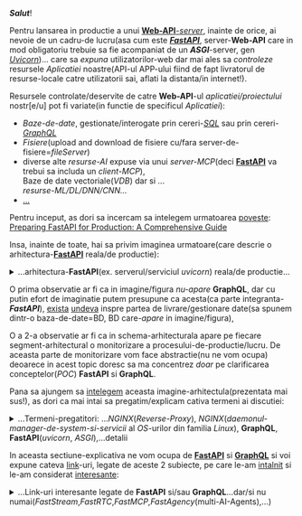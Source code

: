 ***Salut***!

Pentru lansarea in productie a unui [**Web-API**-*server*](https://fastapi.tiangolo.com/deployment/manually/#server-machine-and-server-program), inainte de orice, ai nevoie de un cadru-de lucru(asa cum este [***FastAPI***](https://github.com/stefanache/MFP-ANAF-RO/blob/main/python/FastAPI_GraphQL/benchmarks.jpeg), server-**Web-API** care in mod obligatoriu trebuie sa fie acompaniat de un ***ASGI***-server, gen [*Uvicorn*](https://www.uvicorn.org/))... care sa *expuna* utilizatorilor-web dar mai ales sa *controleze* resursele *Aplicatiei* noastre(API-ul APP-ului fiind de fapt livratorul de resurse-locale catre utilizatorii sai, aflati la distanta/in internet!).

Resursele controlate/deservite de catre **Web-API**-ul *aplicatiei/proiectului* nostr[e/u] pot fi variate(in functie de specificul *Aplicatiei*):

 - *Baze-de-date*, gestionate/interogate prin cereri-[*SQL*](https://jacob-t-graham.com/2024/03/01/learning-fastapi-and-sqlmodel-for-api-development/) sau prin cereri-[*GraphQL*](https://thepythoncode.com/article/build-a-graphql-api-with-fastapi-strawberry-and-postgres-python)
 - *Fisiere*(upload and download de fisiere cu/fara server-de-fisiere=*fileServer*)
 - diverse alte *resurse-AI* expuse via unui *server-MCP*(deci [**FastAPI**](https://fastapi.tiangolo.com/deployment/manually/#use-the-fastapi-run-command) va  trebui sa includa un *client-MCP*),
   <br/>Baze de date vectoriale(*VDB*) dar si ...
   <br/>*resurse-ML/DL/DNN/CNN...*
 - [...](https://docs.bentoml.com/en/latest/build-with-bentoml/asgi.html)
 

Pentru inceput, as dori sa incercam sa intelegem urmatoarea [poveste](https://github.com/natthasath/demo-python-fastapi-uvicorn): [Preparing FastAPI for Production: A Comprehensive Guide](https://medium.com/@ramanbazhanau/preparing-fastapi-for-production-a-comprehensive-guide-d167e693aa2b)

Insa, inainte de toate, hai sa privim imaginea urmatoare(care descrie o arhitectura-[**FastAPI**](https://blog.stackademic.com/advanced-strategies-for-profiling-caching-and-optimizing-fastapi-performance-f23bb7f6dfc5) reala/de productie):

<details>
 <summary>...arhitectura-<b>FastAPI</b>(ex. serverul/serviciul <i>uvicorn</i>) reala/de productie...</summary>

<br/>
<hr/>

<a href="https://www.google.com/url?sa=i&url=https%3A%2F%2Fmedium.com%2F%40ramanbazhanau%2Fpreparing-fastapi-for-production-a-comprehensive-guide-d167e693aa2b&psig=AOvVaw0hvbabf5cs3c0U36SjPkor&ust=1743351507867000&source=images&cd=vfe&opi=89978449&ved=0CBgQjhxqFwoTCMDsxc_Yr4wDFQAAAAAdAAAAABBL"><img src="https://miro.medium.com/v2/resize:fit:4800/format:webp/1*CY5GdTAj1xz85qKz3PRjDg.png"></img></a>

<hr/>
<br/>
</details>


O prima observatie ar fi ca in imagine/figura *nu-apare* **GraphQL**, dar cu putin efort de imaginatie putem presupune ca acesta(ca parte integranta-***FastAPI***), [exista](https://pub.towardsai.net/fastapi-template-for-llm-saas-part-1-auth-and-file-upload-6bada9778139) [undeva](https://www.google.com/search?q=Cloud+SaaS+MySQL+PhP+Python+Ollama+NodeRAG+LLM+FastAPI+FastRTC+MCP&sca_esv=01250f61e108407c&rlz=1C1CHBF_enRO1132RO1132&udm=2&biw=1920&bih=911&sxsrf=AE3TifNkrH_8GiMpT40QB-d96Uo6xCjuiQ%3A1750060619089&ei=S85PaMiNBa6Pxc8PiMq0sQw&ved=0ahUKEwiI36Tsu_WNAxWuR_EDHQglLcYQ4dUDCBE&uact=5&oq=Cloud+SaaS+MySQL+PhP+Python+Ollama+NodeRAG+LLM+FastAPI+FastRTC+MCP&gs_lp=EgNpbWciQkNsb3VkIFNhYVMgTXlTUUwgUGhQIFB5dGhvbiBPbGxhbWEgTm9kZVJBRyBMTE0gRmFzdEFQSSBGYXN0UlRDIE1DUEitFlDvCFjdE3ABeACQAQCYAXCgAbsDqgEDMC40uAEDyAEA-AEBmAIAoAIAmAMAiAYBkgcAoAe0AbIHALgHAMIHAMgHAA&sclient=img#vhid=FERljVhFTt5mUM&vssid=mosaic) inspre partea de livrare/gestionare date(sa spunem dintr-o baza-de-date=BD, BD care-*apare* in imagine/figura),

O a 2-a observatie ar fi ca in schema-arhitecturala apare pe fiecare segment-arhitectural o monitorizare a procesului-de-productie/lucru.
De aceasta parte de monitorizare vom face abstractie(nu ne vom ocupa) deoarece in acest topic doresc sa ma concentrez *doar* pe clarificarea conceptelor(*POC*) **FastAPI** si **GraphQL**.

Pana sa ajungem sa [intelegem](https://www.youtube.com/watch?v=cy6EAp4iNN4&ab_channel=TechWithTim) aceasta imagine-arhitectula(prezentata mai sus!), as dori ca mai intai sa pregatim/explicam cativa termeni ai discutiei:

<details>
<summary>...Termeni-pregatitori: ...<i>NGINX</i>(<i>Reverse-Proxy</i>), <i>NGINX</i>(<i>daemonul</i>-<i>manager-de-system-si-servicii</i> al <i>OS</i>-urilor din familia <i>Linux</i>), <b>GraphQL</b>, <b>FastAPI</b>(<i>uvicorn</i>, <i>ASGI</i>),...detalii </summary>

 <br/>
 <hr/>
 
 [wiki: **Reverse-Proxy**](https://en.wikipedia.org/wiki/Reverse_proxy)

***NGINX*** poate juca mai multe roluri dar in imaginea de mai sus, acesta joaca rolul de / este un **Reverse-Proxy**(un *proxy-invers*, sau un *intermediar-invers*).

***NGINX*** apare in arhitectura de productie **FastAPI**, ca intermediar-invers/web-server/distribuitor/scalator/inaintator/pasator=tranferator de mesaje catre serverul/serviciul-***ASGI***, prezentata mai sus.

Ratiunea existentei acestuia(**NGINX**-ului ca **Reverse-Proxy**) in aceasta arhitectura(expusa mai sus) este acea de a putea *scala/distribui*(de a distribui cererea-utilizator catre unul dintre *webServere*-le din pool-ul-de-*servere-web* pe care le utilizam/le avem la dispozitie  in procesul de productie)

[***systemd***](https://en.wikipedia.org/wiki/Systemd) este o suită-software care oferă o gamă largă de componente de sistem pentru sistemele-de-operare(OS) Linux

Scopul principal al ***systemd***(*system-[daemon](https://en.wikipedia.org/wiki/Daemon_(computing))*) este de a unifica configurația și comportamentul serviciilor în toate distribuțiile-*Linux* .

Componenta sa( ***systemd***) principală este un „manager de sistem și servicii” - un sistem-de-inițiere folosit pentru a porni-*spațiul-utilizatorului* și a gestiona-*procesele-utilizatorului* . 

De asemenea,  ***systemd*** oferă înlocuiri pentru diverse *daemon*-uri(component[a/e] ce lucreaza in fundal/background/fara a retine atentia-utilizatorului...utilizatorul nu prea "stie" de existenta lui/lor deoarece *daemonul* <u>nu-are-interactivitate</u> cu acesta/utilizatorul) și *utilități*, inclusiv :

 - gestionarea *dispozitivelor*(prin intermediul *driverelor-de-dispozitiv*),
 - gestionarea *conectării*(la internet),
 - gestionarea *conexiunilor-de-rețea* și
 - înregistrarea *evenimentelor*.

***systemd*** apare in arhitectura de productie **FastAPI**(ca manager al serverului/serviciului-de transport***ASGI***), prezentata mai sus.

**GraphQL** este un limbaj de interogare pentru *API*-ul dvs. care permite clienților să solicite exact datele de care au nevoie și nimic mai mult. 
<br/>A fost dezvoltat de ***Facebook*** și este folosit acum de multe companii populare, cum ar fi ***GitHub***, ***AirBnB*** și ***Twitter***.

[**FastAPI**](https://python3.info/fastapi/fastapi/about-architecture.html) este un cadru-web modern, rapid (de înaltă performanță), pentru construirea de *API*-uri folosind o anumita versiune de ***Python(de ex. cu Python 3.6+)***, deci este bazat pe indicii-standard-de tip-*Python*. 
<br/>Una dintre caracteristicile cheie/importante ale [**FastAPI**](https://medium.com/@ramanbazhanau/preparing-fastapi-for-production-a-comprehensive-guide-d167e693aa2b) este suportul pentru *documentarea-automată* folosind *OpenAPI* și/sau *Swagger-UI*.
 
*Ce este [**Uvicorn**](https://www.geeksforgeeks.org/fastapi-uvicorn/)?*<br/>
**UVICORN** este o implementare de *server-web*/*webServer* [***ASGI***](https://mirror.xyz/0xA1d9f681B25C14C1eE7B87f1CF102E73cA3ad4d9/n0BdWSd_GdP_Vfeped02zBcNV5XbzITThILlRditoPk) (Asynchronous Server Gateway Interface) adaptată pentru Python . <br/>Înainte de ***ASGI***, lui Python îi lipsea o *interfață-minimă-de-server*(de nivel scăzut) pentru *cadrele-de-lucru-asincrone*(asa cum este *FastAPI*). <br/>Specificația ***ASGI*** acționează ca o punte/poarta/zona-de-trecere/legatura(gateway), permițând crearea unui set comun de instrumente utilizabile în toate *cadrele-de-lucru-asincrone*(asa cum este *FastAPI*). <br/>**UVICORN** oferă în prezent suport pentru *HTTP/1.1* și *WebSockets*.<br/>
**Uvicorn** este un *server-web* ***ASGI*** *super-rapid*. 
<br/>**Uvicorn** rulează cod-Python asincron bazat pe [**uvloop**](worker/client de/pt ****ASGI***-server!) (https://mirror.xyz/0xA1d9f681B25C14C1eE7B87f1CF102E73cA3ad4d9/n0BdWSd_GdP_Vfeped02zBcNV5XbzITThILlRditoPk) într-un *singur-proces*(**Uvicorn** si **uvloop** formeaza impreuna un *singur-proces(unitar)*).

[Asadar](https://github.com/natthasath/demo-python-fastapi-uvicorn), **FastAPI** și **Uvicorn**(serverul ***ASGI***) sunt instrumente pentru construirea de aplicații-web. 
<br/>**FastAPI** este un cadru-web pentru construirea de API-uri cu Python, în timp ce **Uvicorn** este un server-***ASGI*** pentru servirea acestor API-uri. 
<br/>Împreună, acestea oferă o modalitate puternică și eficientă de a construi și rula aplicații-web în Python.

**FastAPI** folosește un standard pentru construirea de framework-uri și servere web Python numit ***ASGI*** . **FastAPI** este un framework web ***ASGI***.

Principalul lucru de care aveți nevoie pentru a rula o aplicație **FastAPI** (sau orice altă aplicație ***ASGI***) pe un server-la-distanță este un program de server-[***ASGI***](https://en.wikipedia.org/wiki/Asynchronous_Server_Gateway_Interface)(precum *Uvicorn*) , acesta este cel care vine implicit în comanda **FastAPI**.

Există mai multe alternative(de servere-***ASGI***=*manipulatorul de mesaje-care-contin-cererile-utilizatorilor*; *cererirle-utilizator* se refera de obicei/in general/adesea la cereri de interactiune cu o BD/SQL), inclusiv:

 - [*Uvicorn*](https://www.uvicorn.org/):       un server-***ASGI*** de înaltă performanță.
 - [*Hypercorn*](https://stackoverflow.com/questions/73730163/hypercorn-config-server-names):    server-***ASGI*** compatibil cu protocolul *HTTP/2* și *Trio*, printre alte caracteristici.
 - [*Dafne*](https://docs.djangoproject.com/en/5.2/howto/deployment/asgi/daphne/):          serverul-***ASGI*** construit pentru canalele-*Django*.
 - [*Granian*](https://news.ycombinator.com/item?id=34399125):        Un server *HTTP* *Rust* pentru aplicații-*Python*.
 - [*NGINX-Unit*](https://unit.nginx.org/configuration/): ***NGINX-Unit***(*Unitatea*-***NGINX***) este un run-time(RT) de aplicații-web ușor și versatil.

Aplicatia-**FastAPI** primeste mesajul-care-contine *cererea-utilizator* de la serverul-***ASGI***(manipulatorul de *cereri-utilizator*...ex. *uvicorn*) si o opereaza/executa/transforma intr-o executie-SQL de tip-[*CRUD*](https://en.wikipedia.org/wiki/Create,_read,_update_and_delete): *query*/*update*, pentru [SGDB](https://ro.wikipedia.org/wiki/Sistem_de_gestiune_a_bazelor_de_date)(ex. *MySQL*-server).

*Concluzie*:
<br/>**FastAPI** și ***ASGI*** sunt concepte înrudite, dar distincte. 
<br/>**FastAPI** este un framework-web Python modern și de înaltă performanță pentru construirea de API-uri și utilizează ***ASGI***(Asynchronous Server Gateway Interface) pentru gestionarea *asincronă* a cererilor.
<br/>***ASGI*** este o specificație pentru *servere* și *aplicații* web(*webServere* si *webApps*) *asincrone*, care permite gestionarea eficientă a cererilor concurente, fiind utilă în special pentru funcții în *timp-real*(RT), cum ar fi *WebSockets*. 
<br/>**FastAPI** utilizează ***ASGI***, în special prin servere precum ***Uvicorn***, pentru a-și atinge *viteza* și *scalabilitatea*. 

Asadar, in arhitectura de mai sus, aplicatia-**FastAPI** are rolul de .../este de fapt... *operatorul/executorul* cererii-utilizator(ex. *cerere-SQL*).
<br/>Uneori aceasta cerere-utilizator poate fi o cerere-de-tip-**GraphQL**(un alt protocol de interogare de BD/SQL).

<hr/>
</details>
 
In aceasta sectiune-explicativa ne vom ocupa de [**FastAPI**](https://fastapi.tiangolo.com/) si [**GraphQL**](https://graphql.org/) si voi expune cateva [link](https://www.google.com/search?q=FastAPI+GraphQL&sca_esv=7bada7996407e364&rlz=1C1CHBF_enRO1132RO1132&sxsrf=AHTn8zpMdy_igG3Q1yx_vq9RrAQpc5Yplg%3A1743252620260&ei=jOznZ4fLD7yHxc8Ppva_-Q8&ved=0ahUKEwiHwbyJqq-MAxW8Q_EDHSb7L_8Q4dUDCBA&uact=5&oq=FastAPI+GraphQL&gs_lp=Egxnd3Mtd2l6LXNlcnAiD0Zhc3RBUEkgR3JhcGhRTDIKECMYgAQYJxiKBTIGEAAYBxgeMgYQABgHGB4yCBAAGIAEGMsBMggQABiABBjLATIIEAAYgAQYywEyBBAAGB4yBhAAGAoYHjIEEAAYHjIEEAAYHki-HVAAWJcUcAB4AZABAJgBkgGgAYMIqgEDMC44uAEDyAEA-AEBmAIIoAKbCMICBxAjGLACGCfCAgcQABiABBgNwgIIEAAYBxgKGB7CAggQABgTGAcYHsICChAAGBMYBxgKGB6YAwCSBwMwLjigB9Q3&sclient=gws-wiz-serp)-uri, legate de aceste 2 subiecte, pe care le-am [intalnit](https://fastapi.tiangolo.com/how-to/graphql/) si le-am considerat [interesante](https://medium.com/@ryk.kiel/graphql-and-fastapi-the-ultimate-combination-for-building-apis-with-python-f4391bf5505c):

<details>
 <summary>...Link-uri interesante legate de <b>FastAPI</b> si/sau <b>GraphQL</b>...dar/si nu numai(<i>FastStream</i>,<i>FastRTC</i>,<i>FastMCP</i>,<i>FastAgency</i>(multi-AI-Agents),...)</summary>

 <br/>
 <hr/>
 
 - [geeks4geeks: **FastAPI** using ***GraphQL***](https://www.geeksforgeeks.org/fastapi-using-graphql/); [uvicorn](https://www.uvicorn.org/); [reddit: uvicorn rol](https://www.reddit.com/r/Python/comments/74rsi8/noob_question_what_is_the_role_of_uvloopuvicorn/?tl=ro); [reddit: FastAPI/uvicorn eroare](https://www.reddit.com/r/html5/comments/14n68fc/im_trying_to_access_an_api_i_built_with_python/?tl=ro)
   <br/>*Atentie*: In codul-Python, inlocuiti string-ul HTML ***&quot;***(*specific HTML!*) cu caracterul **"**, in toate aparitiile sale din sursele-scripturilor-Python!
 - [geeks4geeks: **FastAPI**+uvicorn](https://www.geeksforgeeks.org/fastapi-uvicorn/)(*UVICORN*, **ASGI** vs. ***WSGI***)
   <br/>compare: [**ASGI**](https://derlin.github.io/introduction-to-fastapi-and-celery/02-fastapi/) vs. ***WSGI*** :<br/>
**ASGI** reprezintă un progres semnificativ față de ***WSGI***(Web Server Gateway Interface). <br/>În timp ce ***WSGI*** este conceput pentru aplicații unice, sincrone, care gestionează o solicitare și returnează un răspuns, nu acceptă conexiuni de lungă durată, cum ar fi conexiunile WebSocket(WS). <br/>În schimb, **ASGI** este asincron și acceptă trei argumente:
<br/>-1)*Domeniu de aplicare* : un dicționar Python care conține detalii despre conexiunea specifică.
<br/>-2)*Trimitere* : Permite aplicației să trimită mesaje de eveniment către client.
<br/>-3)*Primire* : Permite aplicației să primească mesaje de eveniment de la client.
<br/>**ASGI** permite mai multe evenimente de intrare și de ieșire pentru fiecare aplicație simultan, permițând aplicației să rămână receptivă la intrarea utilizatorului în timp ce rutinele de fundal(background) rulează.<br/>
 - [geeks4geeks: install **FastAPI** and run your first **FastAPI**-server on Windows](https://www.geeksforgeeks.org/install-fastapi-and-run-your-first-fastapi-server-on-windows/):

<details>
<summary> ...Q&A - <b>FastAPI(ASGI-server)</b> - instalation details...</summary>

<br/>

<hr/>

*Q*uestion: *How really install and run **FastAPI**(ASGI-server) under Windows?*

*A*nswer:

 - open powershell(PS): *C:\Users\{your_user}>* **powershell**
   <br/>or directly in *command-prompt(CLI-shell)*!

 - edit the ***main.py***: *C:\Users\{your_user}>* **notepad main.py**
 - for **ASGI**-server, must enter the python script-code content into ***main.py***:

   <pre><code>
       from fastapi import FastAPI
       
       app = FastAPI()
       
       @app.get("/")
       def read_root():
           return {"Hello World"}</code></pre>

 - save content into ***main.py*** file and exit
 - start Chrome client(in advance): *C:\Users\{your_user}>* **start Chrome  http://127.0.0.1:8000**
 - run main with command: *C:\Users\{your_user}>* **python -m uvicorn main:app --reload**
 - finally, refresh the Chrome-browser(***if need!***):  **http://127.0.0.1:8000**  or [**CTRL+click**](https://www.google.com/search?q=python+fastapi+asgi+uvicorn&sca_esv=494e1c439a30236c&rlz=1C1CHBF_enRO1132RO1132&udm=2&biw=1920&bih=911&fbs=ABzOT_BYhiZpMrUAF0c9tORwPGlsodhGu4F1UEhEeTehlBu7020oMQ7aBpF-aNynCVlndtbfCZRhMFm3EMvvoT1HX4IciFaWA5nwCzTGM3J5Ops_Xs3Qsyy25b7oXKA6pwLn7v3BVIeFZNT4VQLrCm95iJdb7dujTNJ5GnMNaNfzjPvAKt0ZRu9K2iZ-Q6AMCXqjDwXwmZXdWHAjlIOmWPqCQX83g_bDPg&sxsrf=AHTn8zqFyWp9Uzf2gwsRAiWQr4r-78falQ%3A1743265069160&ei=LR3oZ4G5Cc6Qxc8P6KylkA0&ved=0ahUKEwjBg8m52K-MAxVOSPEDHWhWCdIQ4dUDCBE&uact=5&oq=python+fastapi+asgi+uvicorn&gs_lp=EgNpbWciG3B5dGhvbiBmYXN0YXBpIGFzZ2kgdXZpY29ybkirHlC1C1iUGnABeACQAQCYAX2gAa8GqgEDMC43uAEDyAEA-AEBmAIAoAIAmAMAiAYBkgcAoAe7Ag&sclient=img) on it/this link from/in above after-running-message!


***Note***: 
<br/>alternatively, for running the **ASGI**-*webServer*, you can download the files ***main.py*** and ***_RUN.bat*** and then, run that second file(***_RUN.bat***) under *command-prompt(CLI-shell)*! 

<br/>

<hr/>

</details>

 - [testDriven: **FastAPI**-***GraphQL***](https://testdriven.io/blog/fastapi-graphql/)
 - [getOrchestra: **FastAPI** with uvicorn -a comprehensive tutorial](https://www.getorchestra.io/guides/fastapi-with-uvicorn-a-comprehensive-tutorial); [uvicorn: deployment](https://www.uvicorn.org/deployment/)
 - [redDit: **FastAPI**+uvicorn on Windows](https://www.reddit.com/r/learnpython/comments/15yf538/fastapiuvicorn_on_windows/); [ChatGPT: from PowerShell(ps) you can call the **uvicorn** to run the ***main.py*** file](https://chatgpt.com/share/67e7f89e-ae6c-800b-b88b-72e03ea14582)
 - [tiangolo: **FastAPI** deployment-concepts](https://fastapi.tiangolo.com/deployment/concepts/)
 - [stackOverflow: **FastAPI** Gunicorn-Uvicorn for(4) production-deployment with Google-Cloud-Run(GCR) stress](https://stackoverflow.com/questions/66254371/fastapi-gunicorn-uvicorn-for-production-deployment-with-google-cloud-run-stress)
 - [GH-hamedasgari20: Python Django **FastAPI** - advanced topics](https://github.com/hamedasgari20/Python-Django-FastAPI-advanced-topics); [ex. ChatGPT](https://chatgpt.com/share/67e91cfd-e6f0-800b-8e47-fe6c4af9402f); [tailWindCSS](https://tailwindcss.com/docs/hover-focus-and-other-states); [Django: dynamic-filter](https://www.youtube.com/watch?v=n1_MQiSXyxw&ab_channel=JustDjango); [Django with uvicorn](https://docs.djangoproject.com/en/5.1/howto/deployment/asgi/uvicorn/); [djangoProject-docs-deployment-ASGI: Flask vs. Django vs. **FastAPI**](https://docs.djangoproject.com/en/5.1/howto/deployment/asgi/uvicorn/)
 - [dev.to-akarshan: converting any Python web-framework to FastAPI a comprehensive-guide](https://dev.to/akarshan/converting-any-python-web-framework-to-fastapi-a-comprehensive-guide-291b)
 - [Dockerizing **FastAPI** with Postgres, Uvicorn, and Traefik](https://testdriven.io/blog/fastapi-docker-traefik/)
 - [Uvicorn(ASGI-server as worker) & Gunicorn(webserver WSGI)](https://mirror.xyz/0xA1d9f681B25C14C1eE7B87f1CF102E73cA3ad4d9/n0BdWSd_GdP_Vfeped02zBcNV5XbzITThILlRditoPk)
 - [whitePrompt-blog: Python APIs with **FastAPI** key-features and CRUD-example](https://blog.whiteprompt.com/python-apis-with-fastapi-key-features-and-crud-example-198a7530e368); [stackoverflow: How-can-I deploy **FastAPI** manually on a *Ubuntu*-Server?](https://stackoverflow.com/questions/65594905/how-can-i-deploy-fastapi-manually-on-a-ubuntu-server)
 - [daddYnKidsMaker-blogspot: **FastAPI** Open-API](https://daddynkidsmakers.blogspot.com/2024/04/fastapi-open-api.html)
   <br/>Acest articol ["**FastAPI** bigData-server example"](https://github.com/mac999/fastapi_bigdata_server_example/tree/main) prezintă cum să dezvoltați cu ușurință un server [Open-API](https://en.wikipedia.org/wiki/Open_API) bazat pe **FastAPI**, Uvicorn și Websocket(WS).
   <br/>Folosind **FastAPI**, puteți dezvolta un server [Open-API](https://en.wikipedia.org/wiki/OpenAPI_Specification)(a.k.a/previously known as/formerly *Swagger-Specification*) foarte ușor.

<details>

 <summary>...Arhitectura acestui caz-de-utilizare <b>FastAPI</b>...</summary>

<br/>
<hr/>

<a href = "https://daddynkidsmakers.blogspot.com/2024/04/fastapi-open-api.html"><img src="https://blogger.googleusercontent.com/img/a/AVvXsEgl-1NYO89p82JNrjYFUqHPVeS7mJlBixf-_l6CsOt506LaV08PkHMPyXvRIURtr0-m9vxeuJGsALhy7WdkQzLRKDwPnA3ueX0OXMuUo6JVBN8KTFSQqmx3DwAQ_CESjvo7DdFWlMBznhdzyRunD1f-sYJpwP_j_NLVy8GoI9UvmhnaFyEkLcRkftOXTLdU=w400-h225">Arhitectura acestui caz-de-utilizare **FastAPI**</img></a> 

  Caz-utilizare:  [daddYnKidsMaker-blogspot: **FastAPI** Open-API](https://daddynkidsmakers.blogspot.com/2024/04/fastapi-open-api.html))

  -  Folosind [**FastAPI**](https://en.wikipedia.org/wiki/FastAPI), puteți dezvolta foarte ușor un server *Open-API*.

  - [Langchain(LC)](https://en.wikipedia.org/wiki/LangChain)(*LLM-framework* = *LLM-extension*)
  - [aiohttp](https://docs.aiohttp.org/en/stable/)(*Client*/*Server*-*HTTP*-*asincron* pentru [*asyncio*](https://docs.python.org/3/library/asyncio.html) și *Python*)
  - [uvicorn](https://www.uvicorn.org/)(***ASGI***-server)
  - [Co:here/Cohere](https://en.wikipedia.org/wiki/Cohere);
    <br/>*Cohere Inc.* is a Canadian multinational technology company focused on artificial-intelligence(AI) for the enterprise,
    <br/>specializing in large-language-models(*LLM*s).
  - [Chroma](https://www.trychroma.com/)- Chroma este o *VDB*(Baza-de-Date Vectoriala=*VDB*)
  - [D-ID](https://www.d-id.com/about-us/)
  - [Marp](https://github.com/yhatt/marp/wiki)

 <br/>
 <hr/>
 
 </details>
 
 [( Prof Ai | Devpost )](https://devpost.com/software/prof-ai)

   <br/>**FastAPI** acceptă servere API-asincrone și poate fi rulat folosind [servere-*ASGI*](https://en.wikipedia.org/wiki/Asynchronous_Server_Gateway_Interface), cum ar fi *uvicorn*(care este un *ASGI*-server).
   <br/>Acest lucru(faptul ca ***FastAPI*** ruleaza in tandem cu *ASGI*-server=server-asynch) permite o inalta-performanță-de-*viteza*(*rapiditate*) și o procesare-*asincronă*(*fara retinerea atentiei* de catre un *singur-partener* de colaborare/conversatie!).
   <br/>Documentația automată, interactivă API este, de asemenea, furnizată(cf specificatiei Open-API) pentru a ajuta dezvoltatorii să înțeleagă și să utilizeze cu ușurință API-ul.
   <br/>**FastAPI** funcționează bine cu următoarele cadre-de-aplicații web(web-apps-frameworks): [*Flask*](https://en.wikipedia.org/wiki/Flask_(web_framework)) și [*Django*](https://en.wikipedia.org/wiki/Django_(web_framework)).
   
  - [Daddy Makers: Cum să dezvoltați un server web simplu Flask, mysql, bazat pe Python Open API](https://daddynkidsmakers.blogspot.com/2020/09/django-flask-open-api.html)
  - [Daddy Makers: Dezvoltarea unei aplicații web de tablou de bord simplu folosind Django](https://daddynkidsmakers.blogspot.com/2024/02/django.html)
   
   <br/>Instalarea pachetului este după cum urmează: **pip install fastapi aiohttp uvicorn**

  - [Building APIs using **FastAPI** with Django](https://www.geeksforgeeks.org/building-apis-using-fastapi-with-django/)
  - [Building a Machine Learning(ML)-Web-Application Integrating **FastAPI** with GCP and Docker Python](https://wire.insiderfinance.io/building-a-machine-learning-web-application-integrating-fastapi-with-gcp-and-docker-python-5439aa27cc1b)

<details>
 
<summary>...<i>Deployment-Pattern</i>...</summary>
  
<a href="https://miro.medium.com/v2/resize:fit:720/format:webp/1*5JMvIcBZhlJsny7s0NHbow.png" style="a img { display:none; }; a:hover img { display:block; }"><img src="https://miro.medium.com/v2/resize:fit:640/format:webp/1*hmn9gN0uxjE7cRQQ_d7qVw.png">Deployment Pattern</img></a>

</details>

  - [medium@rameshkannanyt0078: Generate Elegant PDFs with **FastAPI** ~ A Step-by-Step Guide](https://medium.com/@rameshkannanyt0078/generate-elegant-pdfs-with-fastapi-a-step-by-step-guide-7fa386f922bd)
    <br/>Transform HTML into Polished-PDF-Invoices Using **FastAPI** and *xhtml2pdf*
  - [deadBear.io" easy **FastAPI**-setUp](https://www.deadbear.io/easy-fastapi-setup/)
  -[GH-jahoy: **FastAPI** backend demo](https://github.com/jahoy/fastapi-backend-demo)
  - [medium@upesh.jindal: SSE with **FastAPI**](https://medium.com/@upesh.jindal/server-sent-events-with-fastapi-ab9ed99ccac4)
  - [devOps-blog: Implementing Server-Sent-Events(SSE) with **FastAPI**, Nginx and CloudFlare(CF)](https://blog.devops.dev/implementing-server-sent-events-with-fastapi-nginx-and-cloudflare-10ede1dffc18)
  - [medium@nandagopal05: SSE with py-**FastAPI**](https://medium.com/@nandagopal05/server-sent-events-with-python-fastapi-f1960e0c8e4b)
  - [CF-blog: How we built it -  the technology(see **FastAPI**) behind CF Radar 2.0 Web-App](https://blog.cloudflare.com/technology-behind-radar2/)
  - [VScode: python tutorial **FastAPI**](https://code.visualstudio.com/docs/python/tutorial-fastapi)
  - [shakuro-blog: Choosing the Right Web Development Framework - **FastAPI**(are totul in aceiasi cutie: WS si SSE) vs. Flask](https://shakuro.com/blog/fastapi-vs-flask)
  - [turing: **FastAPI**-vs-Flask a detailed-comparison](https://www.turing.com/kb/fastapi-vs-flask-a-detailed-comparison)
  - [YT-Te3ch aith Tim: **FastAPI**, Flask or Django - Which Should You Use?](https://www.youtube.com/watch?v=cNlJCQHSmbE&ab_channel=TechWithTim)
  - [medium-princyprakash: Real-Time(RT)-communication with SSE in **FastAPI** <br> - enhancing task-processing efficiency(îmbunătățirea eficienței procesării sarcinilor)](https://princyprakash.medium.com/real-time-communication-with-sse-in-fastapi-enhancing-task-processing-efficiency-bc8ba9b3c29f)
  - [towardsAI-pub: **FastAPI**(REST-api backend) template for LLM-SaaS(Quivr) - Part-1  - Auth(Supabase+**FastAPI**) and File-upload(Supabase)](https://pub.towardsai.net/fastapi-template-for-llm-saas-part-1-auth-and-file-upload-6bada9778139)
   <br/>(Redis=PubSub message-Broker, serverul Celery pt long-time task running - Task-ex.: încorporarea unui document PDF mare , [Supabase](https://supabase.com/)=[Postgres-DB-server](https://supabase.com/docs/guides/database/overview) ... utilizat pt Auth) or [part-1](https://pub.towardsai.net/fastapi-template-for-llm-saas-part-1-auth-and-file-upload-6bada9778139); [part-2: celery-and-pg-vector](https://towardsai.net/p/l/fastapi-template-for-llm-saas-part-2-celery-and-pg-vector) or [part-2](https://euclideanai.substack.com/p/fastapi-supabase-template-for-llm-941); [part-3](https://medium.com/@euclideanai/nextjs-fastapi-template-for-saas-part3-38fdc3f72b31); [**FastAPI**-SaaS boilerplate-code](https://github.com/philipokiokio/FastAPI_SAAS_Template)
  - [analyticsVidhya-blog-2022: Getting-Started with *REST*ful *API*s and **Fast API**](https://www.analyticsvidhya.com/blog/2022/08/getting-started-with-restful-apis-and-fast-api/)
  - [YT-KrishNaik: 3-Langchain Series-Production Grade Deployment LLM As API With Langchain And **FastAPI**](https://www.youtube.com/watch?v=XWB5DXP-DO8&ab_channel=KrishNaik)
  - [medium@velocityTech: Build an event-driven architecture with **FastAPI**(event-server) and Redis(broker-PubSub) pub-sub deploy it in Kubernetes(K8s)](https://medium.com/@velocitytech/build-an-event-driven-architecture-with-fastapi-and-redis-pub-sub-deploy-it-in-kubernetes-54603ac35335)
  - [medium-dataDrivenInvestor: Part-1 managing lifeSpan events in **FastAPI** with Redis example](https://medium.datadriveninvestor.com/part-1-managing-lifespan-events-in-fastapi-with-redis-example-a63db39bc5eb)
  - [medium-@davidrp1996: Bulding a notifications-system with server-sent-events(SSE) using **FastAPI** and Redis](https://medium.com/@davidrp1996/bulding-a-notifications-system-wih-server-sent-events-sse-using-fastapi-and-redis-6eafdf7cf7fb)
  - [stackAdemic-blog: Building a ***GraphQL***-api with **FastAPI** - complete guide from installation to running the api](https://blog.stackademic.com/building-a-graphql-api-with-fastapi-complete-guide-from-installation-to-running-the-api-673e95614732)
  - [medium@nandagopal05: Server-Sent Events(SSE) with Python **FastAPI**](https://medium.com/@nandagopal05/server-sent-events-with-python-fastapi-f1960e0c8e4b)
  - [medium@simeon.emanuilov: Ollama with ***FastAPI***](https://medium.com/@simeon.emanuilov/ollama-with-fastapi-7f43cf532c43)
  - [tiangolo-tutorial-bigger-applications: ***FastAPI*** ~ Bigger Applications - Multiple Files](https://fastapi.tiangolo.com/tutorial/bigger-applications/)
  - [LangDinNord@zhuanlan.zhihu: ***FastRTC***, stea în ascensiune open source | 30 de linii de cod pentru interacțiune vocală AI în timp real, metodă de implementare și testare a efectelor](https://zhuanlan.zhihu.com/p/27904999595)
 
<details>
<summary>...detalii despre ... <b><i>FastRTC</i></b> poate fi utilizat cu/in applicatiile bazate pe <b><i>FastAPI</i></b> ~ Caracteristicile principale ale <b><i>FastRTC</i></b> ...</summary> 

<br/>

<hr/>
 
Caracteristicile principale ale <b><i>FastRTC</i></b>: 

 - *Detectare și rotire automată a vocii* : 
    Cu funcțiile încorporate de detectare(**STT**) și rotire a vocii(**TTS**), dezvoltatorii trebuie să se concentreze doar pe 
    logica *răspunsului* către utilizatori.
    
 - *Interfață utilizator automată* :
   Interfață utilizator **Gradio** încorporată cu suport **WebRTC** , convenabilă pentru testare sau implementare directă în
   mediul de producție.
   
 - *Apeluri telefonice* : **fastphone()** Obțineți un număr de telefon gratuit, iar utilizatorii pot accesa fluxul audio prin
   telefon (este necesar un jeton de la îmbrățișare-facială(**HF**) , conturile PRO au limite mai mari).
   
 - ⚡️ *Suport pentru WebRTC și Websocket* :
   Acceptă **WebRTC** și **Websocket** pentru a asigura o comunicare *fluidă* în *timp-real(RT)*.
   
 - *Extrem de personalizabil* :
   Stream-urile pot fi montate/utilizate în orice aplicație **FastAPI**, permițând interfețe utilizator personalizate sau
   implementări dincolo de **Gradio**.
   
 - *Set bogat de instrumente* :
   
   Instrumente practice încorporate, cum ar fi:
   
    - conversia textului în vorbire(**TTS**),
    - conversia vorbirii în text(**STT**),
    - detectarea cuvintelor *neașteptate* etc.,
      
   pentru a ajuta dezvoltatorii să înceapă rapid.

Despre ***FastRTC*** puteti siti si acest [articol](https://www.ai-shift.co.jp/techblog/5680)
**FastRTC** este o bibliotecă pentru construirea de aplicații de *streaming vocal și video* în timp-real(RT) în Python.
Pentru a crea o aplicație de inteligență-artificială(AI) în timp-real(RT), precum un voicebot, aveți nevoie de tehnologii precum 
*WebRTC* și *websockets*. 
Cu toate acestea, aceste cunoștințe sunt răspândite în diverse surse, ceea ce le face dificil de învățat. 
În ultimii ani, a devenit posibilă utilizarea inteligenței-artificiale-generative(GenAI) pentru a genera cod, 
dar când vine vorba de cod-*Python* care utilizează *WebRTC* sau *websockets*, este încă dificil să se genereze cod corect.
**FastRTC** își propune să elimine barierele în calea dezvoltării aplicațiilor de inteligență-artificială(AI) în timp-real(RT) în 
*Python*, în special pentru inginerii nespecialiști în învățarea-automată(ML).

Un alt link interesant despre **FastRTC** este si aceasta [***FastRTC-galerie***](https://fastrtc.org/speech_to_text_gallery/) de/cu [exemple](https://note.com/tametaka1/n/nd5d5ff4a4010).

</pre>

<hr/> 

<br/>

</details>

 - [tiangolo-FastAPI-deployment-manually: Run a **FastAPI**-Server Manually](https://fastapi.tiangolo.com/deployment/manually/)
 - [medium@the-AI-forum: Building a Real-Time(RT) Voice-Assistant-Application with **FastAPI**, Groq and OpenAI-TTS-Api](https://medium.com/the-ai-forum/building-a-real-time-voice-assistant-application-with-fastapi-groq-and-openai-tts-api-a8a8fe38c315)
 - [GH@tadata-org: **FastAPI**-*MCP*](https://github.com/tadata-org/fastapi_mcp) ...
   <br/>...Expuneți punctele-finale(end-point-urile) **FastAPI** ca instrumente *MCP*(Model Context Protocol), cu *Auth*!
 - [useLessAI: Implementing MCP(FastMCP) in a **FastAPI**-Application](https://uselessai.in/implementing-mcp-architecture-in-a-fastapi-application-f513989b65d9)
 - [YT@TechWithTim: How To Build an ***Web-API*** with Python (*LLM*-Integration, **FastAPI**, *Ollama* = OL=local-LLM-server & More)](https://www.youtube.com/watch?v=cy6EAp4iNN4&ab_channel=TechWithTim)
 - [blog@marzeta: FastAPI - Hitting the Performance Jackpot. Part 1 - Asynchronicity(with *gunicorn*=*WSGI-server*)](https://blog.marzeta.pl/fastapi-hitting-the-performance-jackpot-part-1-asynchronicity/)
 - [python3-info: **FastAPI**-architecture](https://python3.info/fastapi/fastapi/about-architecture.html)
 - [medium@rsalgare95: Writing an ***ASGI***-server from scratch and using it with **FastAPI**](https://medium.com/@rsalgare95/writing-an-asgi-server-from-scratch-and-using-it-with-fastapi-21ec1191f3c7)
 - [dev-ceb10n: Understanding **FastAPI** | The Basics](https://dev.to/ceb10n/understanding-fastapi-the-basics-246j)
 - [breezyMind@Karl: Începând cu framework-ul web ***ASGI***-**FastAPI**](https://breezymind.com/start-asgi-framework/)
 - [dev-leapCell: **FastAPI**-Engine/Server: Inside **Uvicorn**, Building a Fast ***ASGI***-Server in Pure Python](https://dev.to/leapcell/fastapi-engine-inside-uvicorn-building-a-fast-asgi-server-in-pure-python-392n)
 - [plainEnglish-AI: *Django*-Async vs **FastAPI** vs *WSGI*-*Django* | Choice of ML/DL-Inference(predictie/deductie)-Servers — Answering some burning questions](https://ai.plainenglish.io/django-async-vs-fastapi-vs-wsgi-django-choice-of-ml-dl-inference-servers-answering-some-burning-e6a354bf272a)
 - [codeMentor@collinsonyemaobi: Deploy a Secure **FastAPI**-App on *Ubuntu-20.04* using *Python3.10* / *CertBot* / *Nginx* server-proxy-invers protejat cu certificate-SSL) and ***Gunicorn***(WSGI-server)](https://www.codementor.io/@collinsonyemaobi/deploy-a-secure-fastapi-app-on-ubuntu-20-04-using-python3-10-certbot-nginx-and-gunicorn-1spdjl4suw); [***Gunicorn***](https://en.wikipedia.org/wiki/Gunicorn); [*CertBot*](https://wiki.freephile.org/wiki/Certbot)
 - [mirror: serverele/motoarele ***Uvicorn(ASGI)*** & *Gunicorn(WSGI)*](https://mirror.xyz/0xA1d9f681B25C14C1eE7B87f1CF102E73cA3ad4d9/n0BdWSd_GdP_Vfeped02zBcNV5XbzITThILlRditoPk)
 - [GH@FastAPI: Choosing the Right ***ASGI***-Server for Deploying(instalare-gata-de-productie!) **FastAPI** #2062](https://github.com/fastapi/fastapi/issues/2062)
 - [devGenius-blog: Getting Started with **FAST API**](https://blog.devgenius.io/getting-started-with-fast-api-c7e52e68685f)
 - [dev@/kfir-g: Înțelegerea UploadFile-ului din **FastAPI** | Conexiunea *Starlette*](https://dev.to/kfir-g/think-you-know-fastapi-and-asgi-lets-dive-in-164i); [*Starlette*](https://www.starlette.io/)
 - [springer-link(SL): Introduction to FastAPI(uvicorn=***ASGI***,*Starlette*=*routing*, *pyDantic*=data-validator,...)](https://link.springer.com/chapter/10.1007/978-1-4842-9178-8_1); [*pyDantic*](https://docs.pydantic.dev/latest/);
 - [toptal-py: High-performing Apps With Python ~ A **FastAPI** Tutorial(CRUD-REST-API using **FastAPI**,*SQLAlchemy(ORM)*,*pyDantic(validation-schema)*,*JWT*-Auth](https://www.toptal.com/python/build-high-performing-apps-with-the-python-fastapi-framework)
 - [medium@krishnakatyal5121: **FastAPI** And Machine-Learning(ML)](https://medium.com/@krishnakatyal5121/fastapi-and-machine-learning-b75ac9c60412)
 - [camKode-posts: **FastAPI** ~ Building High-Performance *RESTful*-APIs with Python](https://camkode.com/posts/fastapi-building-high-performance-restful-apis-with-python)
 - [sunScrapers-blog: How To Fuse FastAPI with Django in an Elegant Way](https://sunscrapers.com/blog/fastapi-and-django-a-guide-to-elegant-integration/)
 - [vonage-developer-blog: How Python's *WSGI* vs. ***ASGI*** is Like 'Baking-a-Cake'](https://developer.vonage.com/cn/blog/how-wsgi-vs-asgi-is-like-baking-a-cake)
 - [christopherGS-py-2021: **FastAPI** vs *Flask* - The Complete Guide ](https://christophergs.com/python/2021/06/16/python-flask-fastapi/); [comparision](https://unfoldai.com/fastapi-vs-flask/)
 - [testDriven-blog: Moving from *Flask* to **FastAPI**](https://testdriven.io/blog/moving-from-flask-to-fastapi/)
 - [geeks4geeks-py: MultiProcessing(process=downloading) in **FastAPI**](https://www.geeksforgeeks.org/python/multiprocessing-in-fastapi/)
 - [goFastMCP-deployment-***ASGI***: Integrating *FastMCP* in ***ASGI***-*Applications*](https://gofastmcp.com/deployment/asgi)
 - [lucentInnovation-blogs-technologyPosts: *Flask* vs.**FastAPI** vs.*Django*](https://www.lucentinnovation.com/blogs/technology-posts/flask-vs-fastapi-vs-django)
 - [eliasBrange-posts: Deploy **FastAPI** on *AWS* Part.1 ~ *Lambda* & *API-Gateway(API-GW)*](https://www.eliasbrange.dev/posts/deploy-fastapi-on-aws-part-1-lambda-api-gateway/)
 - [MS-learn-samples-Azure_samples-FastAPI_on_Azure_functions:  Using **FastAPI**-Framework with *Azure*-Functions](https://learn.microsoft.com/en-us/samples/azure-samples/fastapi-on-azure-functions/fastapi-on-azure-functions/)
 - [AWS_amazon-blogs-ML: Optimize AWS-Inferenta(predict/deduct) utilization with **FastAPI** and *PyTorch*-models on *Amazon*-*EC2* *Inf1* & *Inf2* instances](https://aws.amazon.com/blogs/machine-learning/optimize-aws-inferentia-utilization-with-fastapi-and-pytorch-models-on-amazon-ec2-inf1-inf2-instances/)
 - [*FastAgency*-AI-latest-user~guide: Getting Started(see **FastAPI**-integration)](https://fastagency.ai/latest/user-guide/getting-started/)
 - [apiDog-blog: How to ***Log*** *API-Endpoints* Using Python **FastAPI**](https://apidog.com/blog/logging-endpoints-python-fastapi/)
 - [decodingML-subStack: Deploying AI-*(RAG-)Agents* as real-time(RT)-*API*s 101](https://decodingml.substack.com/p/deploying-agents-as-real-time-apis)
 - [hostMyCode-tutorials: Set Up a **FastAPI** App with a *NoSQL*-Database](https://www.hostmycode.in/tutorials/set-up-a-fastapi-app-with-a-nosql-database)
 - [FastStream.AI.RT-getting-started: *FastStream* is **FastAPI**-Plugin](https://faststream.airt.ai/0.1/getting-started/integrations/fastapi/)
 - [cisco-blogs-developer: *DevOps* in Action! – How We Built the *DevDash*-Demo](https://blogs.cisco.com/developer/devopsactiondevdashdemo01); [*DevOps*](https://en.wikipedia.org/wiki/DevOps)
 - [anyScale-blog: *Ray-Serve(AI-MLOps)* + *aiohttp*/**FastAPI**(as *webserver*!) ~ The best of both worlds](https://www.anyscale.com/blog/ray-serve-fastapi-the-best-of-both-worlds)
 - [medium@nachi-keta: **FastAPI** — An Intro | KEEP IN TOUCH](https://nachi-keta.medium.com/fastapi-an-intro-e057dc6be20f)
 - [...](https://www.google.com/search?sca_esv=e8d80f20730efe45&rlz=1C1CHBF_enRO1132RO1132&sxsrf=AHTn8zrH1441tkETzrmbU4dqAEckC7ivBg:1743781077100&q=FastAPI+nginx+graphQL+SSE+Redis&udm=2&fbs=ABzOT_BYhiZpMrUAF0c9tORwPGlsodhGu4F1UEhEeTehlBu7054EL_QJMdNdFZCQTI4PnEhBMh4C_0EHSVUHxJLcclisNm4b4EldR9h-pvMPn6xw2y2G7sjuE9dhTjGAdCf-64t1-bdWmIq-Lt3WphpmsUQjNUmoTzATkh99SjBMl9gfohc5yMM211WIg2yZwLTCX72_HMe-vRp4eFhBfs-YXqvr3mHDkw&sa=X&ved=2ahUKEwj4oKrd2r6MAxX9Q_EDHQIOBx8QtKgLegQIEBAB&biw=1735&bih=721&dpr=1)

<br/>
<hr/>
</details>
